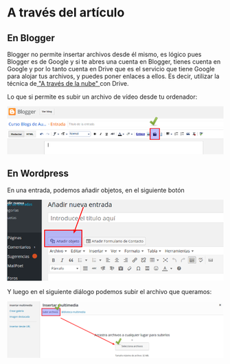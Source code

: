 # A través del artículo

## En Blogger

Blogger no permite insertar archivos desde él mismo, es lógico pues Blogger es de Google y si te abres una cuenta en Blogger, tienes cuenta en Google y por lo tanto cuenta en Drive que es el servicio que tiene Google para alojar tus archivos, y puedes poner enlaces a ellos. Es decir, utilizar la técnica de[ "A través de la nube" ](a_travs_de_la_nube.html)con Drive.

Lo que si permite es subir un archivo de vídeo desde tu ordenador:

![](img/Seleccion_020.png)

## En Wordpress

En una entrada, podemos añadir objetos, en el siguiente botón

![](img/Seleccion_018.png)

Y luego en el siguiente diálogo podemos subir el archivo que queramos:

![](img/Seleccion_019.png)

